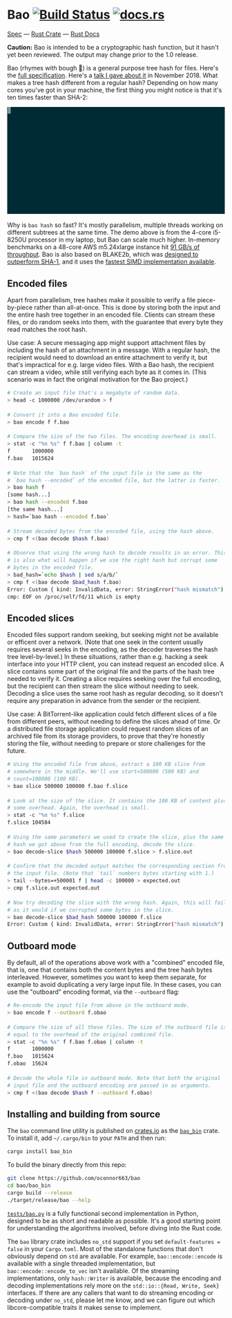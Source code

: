 # Bao [![Build Status](https://travis-ci.org/oconnor663/bao.svg?branch=master)](https://travis-ci.org/oconnor663/bao) [![docs.rs](https://docs.rs/bao/badge.svg)](https://docs.rs/bao)

[Spec](docs/spec.md) —
[Rust Crate](https://crates.io/crates/bao) —
[Rust Docs](https://docs.rs/bao)

**Caution:** Bao is intended to be a cryptographic hash function, but it
hasn't yet been reviewed. The output may change prior to the 1.0
release.

Bao (rhymes with bough 🌳) is a general purpose tree hash for files.
Here's the [full specification](docs/spec.md). Here's a [talk I gave
about it](https://youtu.be/Dya9c2DXMqQ) in November 2018. What makes a
tree hash different from a regular hash? Depending on how many cores
you've got in your machine, the first thing you might notice is that
it's ten times faster than SHA-2:

![snazzy gif](docs/bao_hash.gif)

Why is `bao hash` so fast? It's mostly parallelism, multiple threads
working on different subtrees at the same time. The demo above is from
the 4-core i5-8250U processor in my laptop, but Bao can scale much
higher. In-memory benchmarks on a 48-core AWS m5.24xlarge instance hit
[91 GB/s of
throughput](https://raw.githubusercontent.com/oconnor663/bao/master/docs/bao_htop.png).
Bao is also based on BLAKE2b, which was [designed to outperform
SHA-1](https://blake2.net/), and it uses the [fastest SIMD
implementation available](https://github.com/oconnor663/blake2b_simd).

## Encoded files

Apart from parallelism, tree hashes make it possible to verify a file
piece-by-piece rather than all-at-once. This is done by storing both the
input and the entire hash tree together in an encoded file. Clients can
stream these files, or do random seeks into them, with the guarantee
that every byte they read matches the root hash.

Use case: A secure messaging app might support attachment files by
including the hash of an attachment in a message. With a regular hash,
the recipient would need to download an entire attachment to verify it,
but that's impractical for e.g. large video files. With a Bao hash, the
recipient can stream a video, while still verifying each byte as it
comes in. (This scenario was in fact the original motivation for the Bao
project.)

```sh
# Create an input file that's a megabyte of random data.
> head -c 1000000 /dev/urandom > f

# Convert it into a Bao encoded file.
> bao encode f f.bao

# Compare the size of the two files. The encoding overhead is small.
> stat -c "%n %s" f f.bao | column -t
f       1000000
f.bao   1015624

# Note that the `bao hash` of the input file is the same as the
# `bao hash --encoded` of the encoded file, but the latter is faster.
> bao hash f
[some hash...]
> bao hash --encoded f.bao
[the same hash...]
> hash=`bao hash --encoded f.bao`

# Stream decoded bytes from the encoded file, using the hash above.
> cmp f <(bao decode $hash f.bao)

# Observe that using the wrong hash to decode results in an error. This
# is also what will happen if we use the right hash but corrupt some
# bytes in the encoded file.
> bad_hash=`echo $hash | sed s/a/b/`
> cmp f <(bao decode $bad_hash f.bao)
Error: Custom { kind: InvalidData, error: StringError("hash mismatch") }
cmp: EOF on /proc/self/fd/11 which is empty
```

## Encoded slices

Encoded files support random seeking, but seeking might not be available
or efficent over a network. (Note that one seek in the content usually
requires several seeks in the encoding, as the decoder traverses the
hash tree level-by-level.) In these situations, rather than e.g. hacking
a seek interface into your HTTP client, you can instead request an
encoded slice. A slice contains some part of the original file and the
parts of the hash tree needed to verify it. Creating a slice requires
seeking over the full encoding, but the recipient can then stream the
slice without needing to seek. Decoding a slice uses the same root hash
as regular decoding, so it doesn't require any preparation in advance
from the sender or the recipient.

Use case: A BitTorrent-like application could fetch different slices of
a file from different peers, without needing to define the slices ahead
of time. Or a distributed file storage application could request random
slices of an archived file from its storage providers, to prove that
they're honestly storing the file, without needing to prepare or store
challenges for the future.

```sh
# Using the encoded file from above, extract a 100 KB slice from
# somewhere in the middle. We'll use start=500000 (500 KB) and
# count=100000 (100 KB).
> bao slice 500000 100000 f.bao f.slice

# Look at the size of the slice. It contains the 100 KB of content plus
# some overhead. Again, the overhead is small.
> stat -c "%n %s" f.slice
f.slice 104584

# Using the same parameters we used to create the slice, plus the same
# hash we got above from the full encoding, decode the slice.
> bao decode-slice $hash 500000 100000 f.slice > f.slice.out

# Confirm that the decoded output matches the corresponding section from
# the input file. (Note that `tail` numbers bytes starting with 1.)
> tail --bytes=+500001 f | head -c 100000 > expected.out
> cmp f.slice.out expected.out

# Now try decoding the slice with the wrong hash. Again, this will fail,
# as it would if we corrupted some bytes in the slice.
> bao decode-slice $bad_hash 500000 100000 f.slice
Error: Custom { kind: InvalidData, error: StringError("hash mismatch") }
```

## Outboard mode

By default, all of the operations above work with a "combined" encoded
file, that is, one that contains both the content bytes and the tree
hash bytes interleaved. However, sometimes you want to keep them
separate, for example to avoid duplicating a very large input file. In
these cases, you can use the "outboard" encoding format, via the
`--outboard` flag:

```sh
# Re-encode the input file from above in the outboard mode.
> bao encode f --outboard f.obao

# Compare the size of all these files. The size of the outboard file is
# equal to the overhead of the original combined file.
> stat -c "%n %s" f f.bao f.obao | column -t
f       1000000
f.bao   1015624
f.obao  15624

# Decode the whole file in outboard mode. Note that both the original
# input file and the outboard encoding are passed in as arguments.
> cmp f <(bao decode $hash f --outboard f.obao)
```

## Installing and building from source

The `bao` command line utility is published on
[crates.io](https://crates.io) as the
[`bao_bin`](https://crates.io/crates/bao_bin) crate. To install it, add
`~/.cargo/bin` to your `PATH` and then run:

```sh
cargo install bao_bin
```

To build the binary directly from this repo:

```sh
git clone https://github.com/oconnor663/bao
cd bao/bao_bin
cargo build --release
./target/release/bao --help
```

[`tests/bao.py`](tests/bao.py) is a fully functional second
implementation in Python, designed to be as short and readable as
possible. It's a good starting point for understanding the algorithms
involved, before diving into the Rust code.

The `bao` library crate includes `no_std` support if you set
`default-features = false` in your `Cargo.toml`. Most of the standalone
functions that don't obviously depend on `std` are available. For
example, `bao::encode::encode` is available with a single threaded
implementation, but `bao::encode::encode_to_vec` isn't available. Of the
streaming implementations, only `hash::Writer` is available, because the
encoding and decoding implementations rely more on the `std::io::{Read,
Write, Seek}` interfaces. If there are any callers that want to do
streaming encoding or decoding under `no_std`, please let me know, and
we can figure out which libcore-compatible traits it makes sense to
implement.
